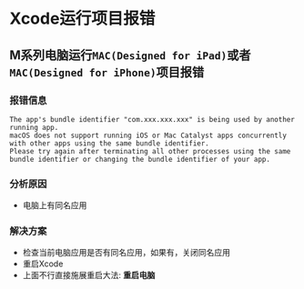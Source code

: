 # Xcode运行项目报错

<!--more-->

## M系列电脑运行`MAC(Designed for iPad)`或者`MAC(Designed for iPhone)`项目报错
### 报错信息
```shell
The app's bundle identifier "com.xxx.xxx.xxx" is being used by another running app. 
macOS does not support running iOS or Mac Catalyst apps concurrently with other apps using the same bundle identifier. 
Please try again after terminating all other processes using the same bundle identifier or changing the bundle identifier of your app.
```
### 分析原因
- 电脑上有同名应用
### 解决方案
- 检查当前电脑应用是否有同名应用，如果有，关闭同名应用
- 重启Xcode
- 上面不行直接施展重启大法: **重启电脑**
   
